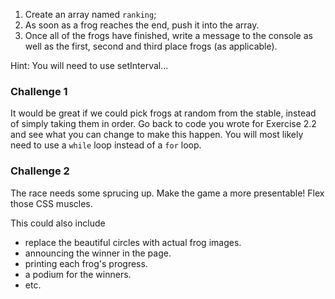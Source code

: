 
1. Create an array named `ranking`;
2. As soon as a frog reaches the end, push it into the array.
3. Once all of the frogs have finished, write a message to the console as well as the first, second and third place frogs (as applicable).

Hint: You will need to use setInterval... 

### Challenge 1

It would be great if we could pick frogs at random from the stable, instead of simply taking them in order. Go back to code you wrote for Exercise 2.2 and see what you can change to make this happen. You will most likely need to use a `while` loop instead of a `for` loop.

### Challenge 2

The race needs some sprucing up. Make the game a more presentable! Flex those CSS muscles.

This could also include 

- replace the beautiful circles with actual frog images.
- announcing the winner in the page.
- printing each frog's progress.
- a podium for the winners.
- etc.
